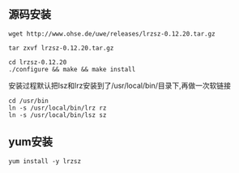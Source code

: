 ## 源码安装
```
wget http://www.ohse.de/uwe/releases/lrzsz-0.12.20.tar.gz
```

```
tar zxvf lrzsz-0.12.20.tar.gz
```

```
cd lrzsz-0.12.20
./configure && make && make install
```

安装过程默认把lsz和lrz安装到了/usr/local/bin/目录下,再做一次软链接
```
cd /usr/bin
ln -s /usr/local/bin/lrz rz
ln -s /usr/local/bin/lsz sz
```

## yum安装
```
yum install -y lrzsz
```